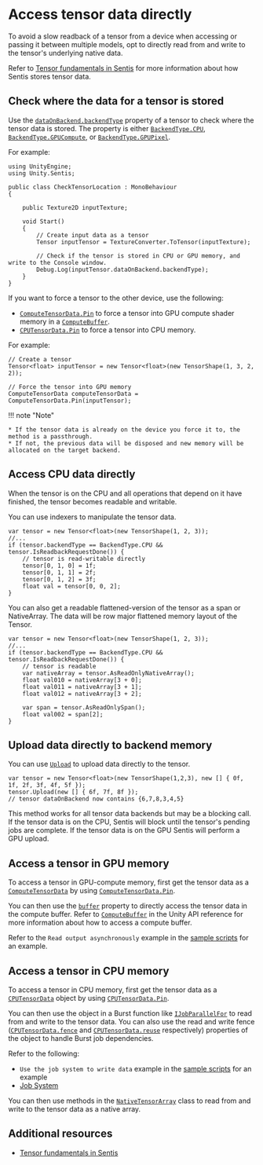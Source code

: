 # Access tensor data directly

To avoid a slow readback of a tensor from a device when accessing or passing it between multiple models, opt to directly read from and write to the tensor's underlying native data.

Refer to [Tensor fundamentals in Sentis](tensor-fundamentals.md#memory-location) for more information about how Sentis stores tensor data.

## Check where the data for a tensor is stored

Use the [`dataOnBackend.backendType`](xref:Unity.Sentis.ITensorData.backendType) property of a tensor to check where the tensor data is stored. The property is either [`BackendType.CPU`](xref:Unity.Sentis.BackendType.CPU), [`BackendType.GPUCompute`](xref:Unity.Sentis.BackendType.GPUCompute), or [`BackendType.GPUPixel`](xref:Unity.Sentis.BackendType.GPUPixel).

For example:

```
using UnityEngine;
using Unity.Sentis;

public class CheckTensorLocation : MonoBehaviour
{

    public Texture2D inputTexture;

    void Start()
    {
        // Create input data as a tensor
        Tensor inputTensor = TextureConverter.ToTensor(inputTexture);

        // Check if the tensor is stored in CPU or GPU memory, and write to the Console window.
        Debug.Log(inputTensor.dataOnBackend.backendType);
    }
}
```

If you want to force a tensor to the other device, use the following:

- [`ComputeTensorData.Pin`](xref:Unity.Sentis.ComputeTensorData.Pin*) to force a tensor into GPU compute shader memory in a [`ComputeBuffer`](xref:UnityEngine.ComputeBuffer).
- [`CPUTensorData.Pin`](xref:Unity.Sentis.CPUTensorData.Pin*) to force a tensor into CPU memory.

For example:

```
// Create a tensor
Tensor<float> inputTensor = new Tensor<float>(new TensorShape(1, 3, 2, 2));

// Force the tensor into GPU memory
ComputeTensorData computeTensorData = ComputeTensorData.Pin(inputTensor);
```

!!! note "Note"

    * If the tensor data is already on the device you force it to, the method is a passthrough.
    * If not, the previous data will be disposed and new memory will be allocated on the target backend.

## Access CPU data directly

When the tensor is on the CPU and all operations that depend on it have finished, the tensor becomes readable and writable.

You can use indexers to manipulate the tensor data.

```
var tensor = new Tensor<float>(new TensorShape(1, 2, 3));
//...
if (tensor.backendType == BackendType.CPU && tensor.IsReadbackRequestDone()) {
    // tensor is read-writable directly
    tensor[0, 1, 0] = 1f;
    tensor[0, 1, 1] = 2f;
    tensor[0, 1, 2] = 3f;
    float val = tensor[0, 0, 2];
}
```

You can also get a readable flattened-version of the tensor as a span or NativeArray. The data will be row major flattened memory layout of the Tensor.

```
var tensor = new Tensor<float>(new TensorShape(1, 2, 3));
//...
if (tensor.backendType == BackendType.CPU && tensor.IsReadbackRequestDone()) {
    // tensor is readable
    var nativeArray = tensor.AsReadOnlyNativeArray();
    float val010 = nativeArray[3 + 0];
    float val011 = nativeArray[3 + 1];
    float val012 = nativeArray[3 + 2];

    var span = tensor.AsReadOnlySpan();
    float val002 = span[2];
}
```

## Upload data directly to backend memory

You can use [`Upload`](xref:Unity.Sentis.Tensor`1.Upload*) to upload data directly to the tensor.

```
var tensor = new Tensor<float>(new TensorShape(1,2,3), new [] { 0f, 1f, 2f, 3f, 4f, 5f });
tensor.Upload(new [] { 6f, 7f, 8f });
// tensor dataOnBackend now contains {6,7,8,3,4,5}
```
This method works for all tensor data backends but may be a blocking call. If the tensor data is on the CPU, Sentis will block until the tensor's pending jobs are complete. If the tensor data is on the GPU Sentis will perform a GPU upload.

## Access a tensor in GPU memory

To access a tensor in GPU-compute memory, first get the tensor data as a [`ComputeTensorData`](xref:Unity.Sentis.ComputeTensorData) by using [`ComputeTensorData.Pin`](xref:Unity.Sentis.ComputeTensorData.Pin*).

You can then use the [`buffer`](xref:Unity.Sentis.ComputeTensorData.buffer) property to directly access the tensor data in the compute buffer. Refer to [`ComputeBuffer`](xref:UnityEngine.ComputeBuffer) in the Unity API reference for more information about how to access a compute buffer.

Refer to the `Read output asynchronously` example in the [sample scripts](package-samples.md) for an example.

## Access a tensor in CPU memory

To access a tensor in CPU memory, first get the tensor data as a [`CPUTensorData`](xref:Unity.Sentis.CPUTensorData) object by using [`CPUTensorData.Pin`](xref:Unity.Sentis.CPUTensorData.Pin*).

You can then use the object in a Burst function like [`IJobParallelFor`](xref:Unity.Jobs.IJobParallelFor) to read from and write to the tensor data. You can also use the read and write fence ([`CPUTensorData.fence`](xref:Unity.Sentis.CPUTensorData.fence) and [`CPUTensorData.reuse`](xref:Unity.Sentis.CPUTensorData.reuse) respectively) properties of the object to handle Burst job dependencies.

Refer to the following:

- `Use the job system to write data` example in the [sample scripts](package-samples.md) for an example
- [Job System](https://docs.unity3d.com/Manual/JobSystem.html)

You can then use methods in the [`NativeTensorArray`](xref:Unity.Sentis.NativeTensorArray) class to read from and write to the tensor data as a native array.

## Additional resources

- [Tensor fundamentals in Sentis](tensor-fundamentals.md)
